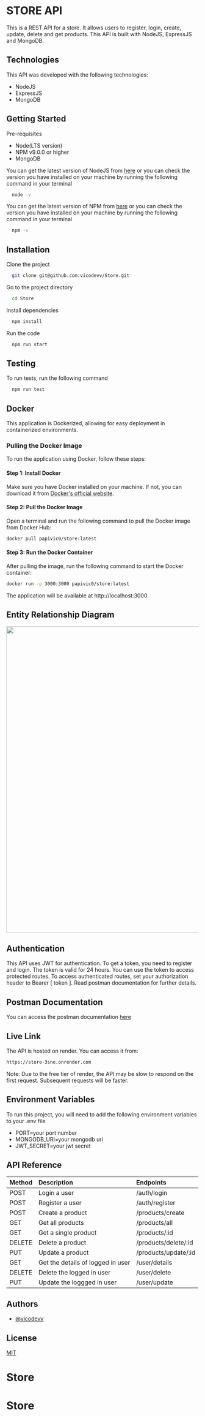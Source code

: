 # STORE API

This is a REST API for a store. It allows users to register, login, create, update, delete and get products. This API is built with NodeJS, ExpressJS and MongoDB.

## Technologies

This API was developed with the following technologies:

- NodeJS
- ExpressJS
- MongoDB

## Getting Started

Pre-requisites

- Node(LTS version)
- NPM v9.0.0 or higher
- MongoDB

You can get the latest version of NodeJS from [here](https://nodejs.org/en/download/) or you can check the version you have installed on your machine by running the following command in your terminal

```bash
  node -v
```

You can get the latest version of NPM from [here](https://www.npmjs.com/get-npm) or you can check the version you have installed on your machine by running the following command in your terminal

```bash
  npm -v
```

## Installation

Clone the project

```bash
  git clone git@github.com:vicodevv/Store.git
```

Go to the project directory

```bash
  cd Store
```

Install dependencies

```bash
  npm install
```

Run the code

```bash
  npm run start
```

## Testing

To run tests, run the following command

```bash
  npm run test
```

## Docker

This application is Dockerized, allowing for easy deployment in containerized environments.

### Pulling the Docker Image

To run the application using Docker, follow these steps:

#### Step 1: Install Docker

Make sure you have Docker installed on your machine. If not, you can download it from [Docker's official website](https://www.docker.com/get-started).

#### Step 2: Pull the Docker Image

Open a terminal and run the following command to pull the Docker image from Docker Hub:

```bash
docker pull papivic0/store:latest
```

#### Step 3: Run the Docker Container

After pulling the image, run the following command to start the Docker container:

```bash
docker run -p 3000:3000 papivic0/store:latest
```

The application will be available at http://localhost:3000.

## Entity Relationship Diagram

<img src="https://github.com/vicodevv/Store-API/assets/55485439/b329e937-adc9-41a2-ac58-65e1beb3adff" width=800>

## Authentication

This API uses JWT for authentication. To get a token, you need to register and login. The token is valid for 24 hours. You can use the token to access protected routes. To access authenticated routes, set your authorization header to Bearer [ token ]. Read postman documentation for further details.

## Postman Documentation

You can access the postman documentation [here](https://documenter.getpostman.com/view/17026180/2s9YeEcC7e)

## Live Link

The API is hosted on render. You can access it from:

```bash
https://store-3sne.onrender.com
```

Note: Due to the free tier of render, the API may be slow to respond on the first request. Subsequent requests will be faster.

## Environment Variables

To run this project, you will need to add the following environment variables to your .env file

- PORT=your port number
- MONGODB_URI=your mongodb uri
- JWT_SECRET=your jwt secret

## API Reference

| Method | Description                       | Endpoints            |
| :----- | :-------------------------------- | :------------------- |
| POST   | Login a user                      | /auth/login          |
| POST   | Register a user                   | /auth/register       |
| POST   | Create a product                  | /products/create     |
| GET    | Get all products                  | /products/all        |
| GET    | Get a single product              | /products/:id        |
| DELETE | Delete a product                  | /products/delete/:id |
| PUT    | Update a product                  | /products/update/:id |
| GET    | Get the details of logged in user | /user/details        |
| DELETE | Delete the logged in user         | /user/delete         |
| PUT    | Update the loggged in user        | /user/update         |

## Authors

- [@vicodevv](https://www.github.com/vicodevv)

## License

[MIT](https://choosealicense.com/licenses/mit/)
# Store
# Store

